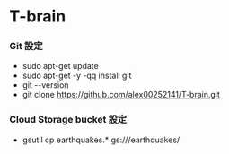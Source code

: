 # T-brain
### Git 設定
* sudo apt-get update
* sudo apt-get -y -qq install git
* git --version
* git clone https://github.com/alex00252141/T-brain.git

### Cloud Storage bucket 設定
* gsutil cp earthquakes.* gs://<YOUR-BUCKET>/earthquakes/
